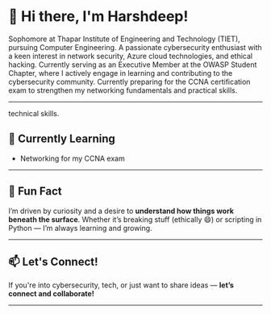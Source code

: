 # 👋 Hi there, I'm Harshdeep!

Sophomore at Thapar Institute of Engineering and Technology (TIET), pursuing Computer Engineering. A passionate cybersecurity enthusiast with a keen interest in network security, Azure cloud technologies, and ethical hacking. Currently serving as an Executive Member at the OWASP Student Chapter, where I actively engage in learning and contributing to the cybersecurity community. Currently preparing for the CCNA certification exam to strengthen my networking fundamentals and practical skills.

---

technical skills.


## 🌱 Currently Learning

* Networking for my CCNA exam

---

## 🚀 Fun Fact

I’m driven by curiosity and a desire to **understand how things work beneath the surface**.
Whether it’s breaking stuff (ethically 😄) or scripting in Python — I’m always learning and growing.

---

## 📫 Let's Connect!

If you're into cybersecurity, tech, or just want to share ideas — **let’s connect and collaborate!**

---


<!--
**HarshdeepAthawale/HarshdeepAthawale** is a ✨ _special_ ✨ repository because its `README.md` (this file) appears on your GitHub profile.

Here are some ideas to get you started:

- 🔭 I’m currently working on ...
- 🌱 I’m currently learning ...
- 👯 I’m looking to collaborate on ...
- 🤔 I’m looking for help with ...
- 💬 Ask me about ...
- 📫 How to reach me: ...
- 😄 Pronouns: ...
- ⚡ Fun fact: ...
-->
